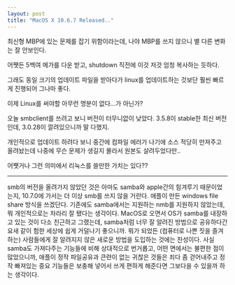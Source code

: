 ```yaml
---
layout: post
title: "MacOS X 10.6.7 Released.."
---
```


최신형 MBP에 있는 문제를 잡기 위함이라는데, 나야 MBP를 쓰지 않으니 별 다른 변화는 잘 안보인다.

 어쨋든 5백여 메가를 다운 받고, shutdown 직전에 이것 저것 엄청 복사하는 듯하다.

그래도 동일 크기의 업데이트 파일을 받아다가 linux를 업데이트하는 것보단 훨씬 빠르게 진행되어 그나마 좋다.

이제 Linux를 써야할 아무런 명분이 없다...가 아닌가?

오늘 smbclient를 쓰려고 보니 버전이 터무니없이 낮았다. 3.5.8이 stable한 최신 버전인데, 
3.0.28이 깔려있으니까 말 다했지. 

개인적으로 업데이트 하려다 보니 중간에 컴파일 에러가 나기에 소스 적당히 만져주고 올려놨는데 나중에 무슨 문제가 생길지 몰라서 원본도 살려두었다만..

어쨋거나 그런 의미에서 리눅스를 쓸만한 가치는 있다?? 

---
smb의 버전을 올려가지 않았던 것은 아마도 samba와 apple간의 힘겨루기 때문이었는지, 10.7.0에 가서는 더 이상 smb를 쓰지 않을 거란다. 애플이 만든 windows file share 방식을 쓰겠단다. 기존에도 samba에서는 지원하는 nmb를 지원하지 않았는데, 뭐 개인적으로는 차라리 잘 됐다는 생각이다. MacOS로 오면서 OS가 samba를 내장하고 있는 것이 다소 친근하고 그랬는데, samba처럼 너무 잘 알려진 방법으로 공유하다간 요새 같이 험한 세상에 쉽게 거덜나기 좋으니까. 뭐가 되었든 (컴퓨터로 나쁜 짓을 즐겨하는) 사람들에게 잘 알려지지 않은 새로운 방법을 도입하는 것에는 찬성이다. 사실 samba도 가져다주는 기능들에 비해 상대적으로 번거롭고, 어떤 면에서는 불편한 점이 많았으니까, 애플이 정작 파일공유과 큰련이 없는 귀찮은 것들은 죄다 좀 걷어내주고 정작 빠져있는 중요 기능들은 보충해 넣어서 쓰게 편하게 해준다면 그보다을 수 있을까 하는 생각이다.
 

